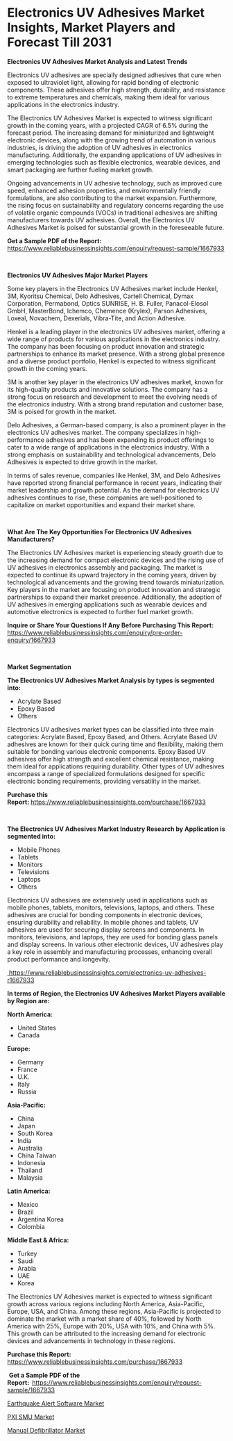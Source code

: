 <p><h1>Electronics UV Adhesives Market Insights, Market Players and Forecast Till 2031</h1></p><p><strong>Electronics UV Adhesives Market Analysis and Latest Trends</strong></p>
<p><p>Electronics UV adhesives are specially designed adhesives that cure when exposed to ultraviolet light, allowing for rapid bonding of electronic components. These adhesives offer high strength, durability, and resistance to extreme temperatures and chemicals, making them ideal for various applications in the electronics industry.</p><p>The Electronics UV Adhesives Market is expected to witness significant growth in the coming years, with a projected CAGR of 6.5% during the forecast period. The increasing demand for miniaturized and lightweight electronic devices, along with the growing trend of automation in various industries, is driving the adoption of UV adhesives in electronics manufacturing. Additionally, the expanding applications of UV adhesives in emerging technologies such as flexible electronics, wearable devices, and smart packaging are further fueling market growth.</p><p>Ongoing advancements in UV adhesive technology, such as improved cure speed, enhanced adhesion properties, and environmentally friendly formulations, are also contributing to the market expansion. Furthermore, the rising focus on sustainability and regulatory concerns regarding the use of volatile organic compounds (VOCs) in traditional adhesives are shifting manufacturers towards UV adhesives. Overall, the Electronics UV Adhesives Market is poised for substantial growth in the foreseeable future.</p></p>
<p><strong>Get a Sample PDF of the Report:&nbsp;</strong> <a href="https://www.reliablebusinessinsights.com/enquiry/request-sample/1667933">https://www.reliablebusinessinsights.com/enquiry/request-sample/1667933</a></p>
<p>&nbsp;</p>
<p><strong>Electronics UV Adhesives Major Market Players</strong></p>
<p><p>Some key players in the Electronics UV Adhesives market include Henkel, 3M, Kyoritsu Chemical, Delo Adhesives, Cartell Chemical, Dymax Corporation, Permabond, Optics SUNRISE, H. B. Fuller, Panacol-Elosol GmbH, MasterBond, Ichemco, Chemence (Krylex), Parson Adhesives, Loxeal, Novachem, Dexerials, Vibra-Tite, and Action Adhesive.</p><p>Henkel is a leading player in the electronics UV adhesives market, offering a wide range of products for various applications in the electronics industry. The company has been focusing on product innovation and strategic partnerships to enhance its market presence. With a strong global presence and a diverse product portfolio, Henkel is expected to witness significant growth in the coming years.</p><p>3M is another key player in the electronics UV adhesives market, known for its high-quality products and innovative solutions. The company has a strong focus on research and development to meet the evolving needs of the electronics industry. With a strong brand reputation and customer base, 3M is poised for growth in the market.</p><p>Delo Adhesives, a German-based company, is also a prominent player in the electronics UV adhesives market. The company specializes in high-performance adhesives and has been expanding its product offerings to cater to a wide range of applications in the electronics industry. With a strong emphasis on sustainability and technological advancements, Delo Adhesives is expected to drive growth in the market.</p><p>In terms of sales revenue, companies like Henkel, 3M, and Delo Adhesives have reported strong financial performance in recent years, indicating their market leadership and growth potential. As the demand for electronics UV adhesives continues to rise, these companies are well-positioned to capitalize on market opportunities and expand their market share.</p></p>
<p>&nbsp;</p>
<p><strong>What Are The Key Opportunities For Electronics UV Adhesives Manufacturers?</strong></p>
<p><p>The Electronics UV Adhesives market is experiencing steady growth due to the increasing demand for compact electronic devices and the rising use of UV adhesives in electronics assembly and packaging. The market is expected to continue its upward trajectory in the coming years, driven by technological advancements and the growing trend towards miniaturization. Key players in the market are focusing on product innovation and strategic partnerships to expand their market presence. Additionally, the adoption of UV adhesives in emerging applications such as wearable devices and automotive electronics is expected to further fuel market growth.</p></p>
<p><strong>Inquire or Share Your Questions If Any Before Purchasing This Report:</strong> <a href="https://www.reliablebusinessinsights.com/enquiry/pre-order-enquiry/1667933">https://www.reliablebusinessinsights.com/enquiry/pre-order-enquiry/1667933</a></p>
<p>&nbsp;</p>
<p><strong>Market Segmentation</strong></p>
<p><strong>The Electronics UV Adhesives Market Analysis by types is segmented into:</strong></p>
<p><ul><li>Acrylate Based</li><li>Epoxy Based</li><li>Others</li></ul></p>
<p><p>Electronics UV adhesives market types can be classified into three main categories: Acrylate Based, Epoxy Based, and Others. Acrylate Based UV adhesives are known for their quick curing time and flexibility, making them suitable for bonding various electronic components. Epoxy Based UV adhesives offer high strength and excellent chemical resistance, making them ideal for applications requiring durability. Other types of UV adhesives encompass a range of specialized formulations designed for specific electronic bonding requirements, providing versatility in the market.</p></p>
<p><strong>Purchase this Report:&nbsp;</strong><a href="https://www.reliablebusinessinsights.com/purchase/1667933">https://www.reliablebusinessinsights.com/purchase/1667933</a></p>
<p>&nbsp;</p>
<p><strong>The Electronics UV Adhesives Market Industry Research by Application is segmented into:</strong></p>
<p><ul><li>Mobile Phones</li><li>Tablets</li><li>Monitors</li><li>Televisions</li><li>Laptops</li><li>Others</li></ul></p>
<p><p>Electronics UV adhesives are extensively used in applications such as mobile phones, tablets, monitors, televisions, laptops, and others. These adhesives are crucial for bonding components in electronic devices, ensuring durability and reliability. In mobile phones and tablets, UV adhesives are used for securing display screens and components. In monitors, televisions, and laptops, they are used for bonding glass panels and display screens. In various other electronic devices, UV adhesives play a key role in assembly and manufacturing processes, enhancing overall product performance and longevity.</p></p>
<p><a href="https://www.reliablebusinessinsights.com/electronics-uv-adhesives-r1667933">&nbsp;https://www.reliablebusinessinsights.com/electronics-uv-adhesives-r1667933</a></p>
<p><strong>In terms of Region, the Electronics UV Adhesives Market Players available by Region are:</strong></p>
<p>
    <p> <strong> North America: </strong>
        <ul>
            <li>United States</li>
            <li>Canada</li>
        </ul>
        </p> 
    <p> <strong> Europe: </strong>
        <ul>
            <li>Germany</li>
            <li>France</li>
            <li>U.K.</li>
            <li>Italy</li>
            <li>Russia</li>
        </ul>
        </p> 
    <p> <strong> Asia-Pacific: </strong>
        <ul>
            <li>China</li>
            <li>Japan</li>
            <li>South Korea</li>
            <li>India</li>
            <li>Australia</li>
            <li>China Taiwan</li>
            <li>Indonesia</li>
            <li>Thailand</li>
            <li>Malaysia</li>
        </ul>
        </p> 
    <p> <strong> Latin America: </strong>
        <ul>
            <li>Mexico</li>
            <li>Brazil</li>
            <li>Argentina Korea</li>
            <li>Colombia</li>
        </ul>
        </p> 
    <p> <strong> Middle East & Africa: </strong>
        <ul>
            <li>Turkey</li>
            <li>Saudi</li>
            <li>Arabia</li>
            <li>UAE</li>
            <li>Korea</li>
        </ul>
    </p>
    </p>
<p><p>The Electronics UV Adhesives market is expected to witness significant growth across various regions including North America, Asia-Pacific, Europe, USA, and China. Among these regions, Asia-Pacific is projected to dominate the market with a market share of 40%, followed by North America with 25%, Europe with 20%, USA with 10%, and China with 5%. This growth can be attributed to the increasing demand for electronic devices and advancements in technology in these regions.</p></p>
<p><strong>Purchase this Report: </strong><a href="https://www.reliablebusinessinsights.com/purchase/1667933">https://www.reliablebusinessinsights.com/purchase/1667933</a></p>
<p>&nbsp;<strong>Get a Sample PDF of the Report:&nbsp;&nbsp;</strong><a href="https://www.reliablebusinessinsights.com/enquiry/request-sample/1667933">https://www.reliablebusinessinsights.com/enquiry/request-sample/1667933</a></p>
<p><strong></strong></p>
<p><p><a href="https://github.com/myacatherineblakecaczo9vcsw/Market-Research-Report-List-3/blob/main/earthquake-alert-software-market.md">Earthquake Alert Software Market</a></p><p><a href="https://github.com/okotobwrhuteie/Market-Research-Report-List-3/blob/main/pxi-smu-market.md">PXI SMU Market</a></p><p><a href="https://view.publitas.com/reportprime-1/global-manual-defibrillator-market-size-is-expected-to-reach-at-a-cagr-of-10-8-and-this-report-covers-market-growth-trend-opportunity-and-forecast-2024-2031/">Manual Defibrillator Market</a></p></p>
